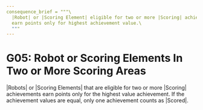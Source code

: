 ```yaml
---
consequence_brief = """\
  |Robot| or |Scoring Element| eligible for two or more |Scoring| achievements \
  earn points only for highest achievement value.\
  """
---
```


# G05: Robot or Scoring Elements In Two or More Scoring Areas

|Robots| or |Scoring Elements| that are eligible for two or more |Scoring|
achievements earn points only for the highest value achievement. If the
achievement values are equal, only one achievement counts as |Scored|.
